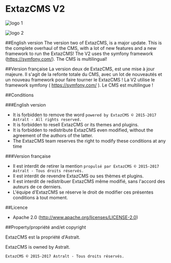 # ExtazCMS V2

![logo 1](https://extaz-cms.fr/images/logo.png)

![logo 2](https://astralt.com/images/astralt/logo-texte.png)

##English version
The version two of ExtazCMS, is a major update. This is the complete overhaul of the CMS, with a lot of new features and a new framework to run the ExtazCMS! The V2 uses the symfony framework (https://symfony.com/). The CMS is multilingual!

##Version française
La version deux de ExtazCMS, est une mise à jour majeure. Il s'agit de la refonte totale du CMS, avec un lot de nouveautés et un nouveau framework pour faire tourner le ExtazCMS ! La V2 utilise le framework symfony ( https://symfony.com/ ). Le CMS est multilingue !


##Conditions

###English version
* It is forbidden to remove the word `powered by ExtazCMS © 2015-2017 Astralt - All rights reserved.`
* It is forbidden to resell ExtazCMS or its themes and plugins.
* It is forbidden to redistribute ExtazCMS even modified, without the agreement of the authors of the latter.
* The ExtazCMS team reserves the right to modify these conditions at any time

###Version française
* Il est interdit de retirer la mention `propulsé par ExtazCMS © 2015-2017 Astralt - Tous droits réservés.`
* Il est interdit de revendre ExtazCMS ou ses thèmes et plugins.
* Il est interdit de redistribuer ExtazCMS même modifié, sans l'accord des auteurs de ce derniers.
* L'équipe d'ExtazCMS se réserve le droit de modifier ces présentes conditions à tout moment.


##Licence
* Apache 2.0  (http://www.apache.org/licenses/LICENSE-2.0)


##Property/propriété and/et copyright

ExtazCMS est la propriété d'Astralt.

ExtazCMS is owned by Astralt.



`ExtazCMS © 2015-2017 Astralt - Tous droits réservés.`
